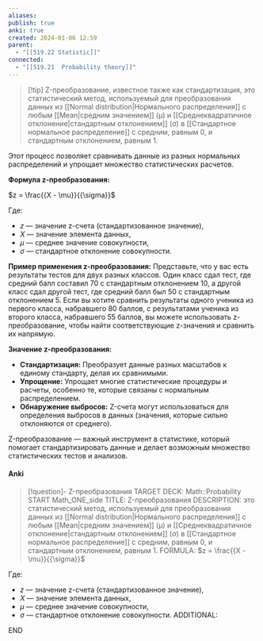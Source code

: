 ```yaml
---
aliases: 
publish: true
anki: true
created: 2024-01-06 12:59
parent:
  - "[[519.22 Statistic]]"
connected:
  - "[[519.21  Probability theory]]"
---
```


> [!tip] Z-преобразование, известное также как стандартизация, 
это статистический метод, используемый для преобразования данных из [[Normal distribution|Нормального распределения]]  с любым [[Mean|средним значением]]  (µ) и [[Среднеквадратичное отклонение|стандартным отклонением]]  (σ) в [[Стандартное нормальное распределение]] с средним, равным 0, и стандартным отклонением, равным 1. 

Этот процесс позволяет сравнивать данные из разных нормальных распределений и упрощает множество статистических расчетов.

**Формула z-преобразования:**

$z = \frac{{X - \mu}}{{\sigma}}$

Где:
- $z$ — значение z-счета (стандартизованное значение),
- $X$ — значение элемента данных,
- $\mu$ — среднее значение совокупности,
- $\sigma$ — стандартное отклонение совокупности.

**Пример применения z-преобразования:**
Представьте, что у вас есть результаты тестов для двух разных классов. Один класс сдал тест, где средний балл составил 70 с стандартным отклонением 10, а другой класс сдал другой тест, где средний балл был 50 с стандартным отклонением 5. Если вы хотите сравнить результаты одного ученика из первого класса, набравшего 80 баллов, с результатами ученика из второго класса, набравшего 55 баллов, вы можете использовать z-преобразование, чтобы найти соответствующие z-значения и сравнить их напрямую.

**Значение z-преобразования:**
- **Стандартизация:** Преобразует данные разных масштабов к единому стандарту, делая их сравнимыми.
- **Упрощение:** Упрощает многие статистические процедуры и расчеты, особенно те, которые связаны с нормальным распределением.
- **Обнаружение выбросов:** Z-счета могут использоваться для определения выбросов в данных (значения, которые сильно отклоняются от среднего).

Z-преобразование — важный инструмент в статистике, который помогает стандартизировать данные и делает возможным множество статистических тестов и анализов.

#### Anki
> [!question]- Z-преобразования
TARGET DECK: Math::Probability  
START
Math_ONE_side
TITLE: Z-преобразования
DESCRIPTION: это статистический метод, используемый для преобразования данных из [[Normal distribution|Нормального распределения]]  с любым [[Mean|средним значением]]  (µ) и [[Среднеквадратичное отклонение|стандартным отклонением]]  (σ) в [[Стандартное нормальное распределение]] с средним, равным 0, и стандартным отклонением, равным 1. 
FORMULA: $z = \frac{{X - \mu}}{{\sigma}}$

Где:
- $z$ — значение z-счета (стандартизованное значение),
- $X$ — значение элемента данных,
- $\mu$ — среднее значение совокупности,
- $\sigma$ — стандартное отклонение совокупности.
ADDITIONAL:
<!--ID: 1706040437547-->
END












